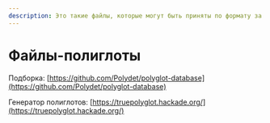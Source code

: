 ```yaml
---
description: Это такие файлы, которые могут быть приняты по формату за файлы разных типов
---
```


# Файлы-полиглоты

Подборка: [https://github.com/Polydet/polyglot-database](https://github.com/Polydet/polyglot-database)

Генератор полиглотов: [https://truepolyglot.hackade.org/](https://truepolyglot.hackade.org/)
